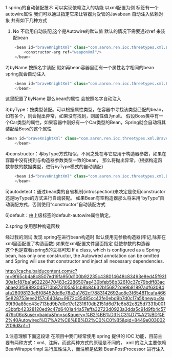 1.spring的自动装配技术 可以实现依赖注入的功能 以xml配置为例
<bean>标签有一个autowire属性 我们可以通过指定它来让容器为受管的Javabean 自动注入依赖对象
共有如下几种方式
1) No  不启用自动装配,这个是Autowire的默认值  默认的情况下需要通过ref 来装配bean
```java
	<bean id="braveKnightXml" class="com.aaron.ren.ioc.threetypes.xml.BraveKnightXml" autowire="no">
		<constructor-arg ref="weaponXml"/>
	</bean>
```
2)byName 按照名字装配 假如再bean容器里面有一个属性名字相同的bean  spring就会自动注入
```java
	<bean id="braveKnightXml" class="com.aaron.ren.ioc.threetypes.xml.BraveKnightXml" autowire="byName">
	</bean>  
```
这里配置了byName 那么bean的属性 会按照名字自动注入

3)byType：按类型装配。可以根据属性类型，在容器中寻找该类型匹配的bean，如有多个，则会抛出异常，如果没有找到，则属性值为null。
假设Boss类中有一个Car类型的属性，如果容器中刚好有一个Car类型的Bean，Spring就会自动将其装配给Boss的这个属性
```java
<bean id="braveKnightXml" class="com.aaron.ren.ioc.threetypes.xml.BraveKnightXml" autowire="byType">
	</bean>
```
4)constructor：与byType方式相似，不同之处在与它应用于构造器参数，如果在容器中没有找到与构造器参数类型一致的bean，
那么将抛出异常。(根据构造函数参数的数据类型，进行byType模式的自动装配)
```java
	<bean id="braveKnightXml" class="com.aaron.ren.ioc.threetypes.xml.BraveKnightXml" autowire="constructor">
	</bean>
```

5)autodetect：通过bean类的自省机制(introspection)来决定是使用constructor还是byType的方式进行自动装配。
如果Bean有空构造器那么将采用“byType”自动装配方式，否则使用“constructor”自动装配方式

6)default：由上级标签<beans>的default-autowire属性确定。


2.spring 使用那种构造函数

经过我的测试 发现 spring在进行bean构造时  默认使用无参数构造器(牢记,除非在xml里面配置了构造函数)
如果在xml配置文件里面指定 就使参数的构造器  
这个也是查看spring5的文档可知
 If a class, which is configured as a Spring bean, has only one constructor, the Autowired annotation can be 
 omitted and Spring will use that constructor and inject all necessary dependencies.
 
 http://cache.baiducontent.com/c?m=9f65cb4a8c8507ed19fa950d100b92235c438014648c83493e8ed45f93130a1c187ba1a62228470483c2286507ae430bfeb56b32610c37c79bdff83acabae23f59893045710b873105a51cb8b84632b156872de9b81897adf63084afa28098120e8f08452dd6e78a2a1762cf7883142692ac8e3f654811cafa4665e828753eee2157c640&p=9972c35d85cc43fe0ebd9b7d0c17a5&newp=9a39f90a85cc43e713bd9b7d0c17c1231610db2151d6d71e6b82c825d7331b001c3bbfb42328120ed9c47d6401a44a57effa32723d0923a3dda5c91d9fb4c57479c06c&user=baidu&fm=sc&query=%B2%BB%D3%C3%D7%A2%BD%E2%40Autowired%D7%A2%C8%EB%D2%C0%C0%B5&qid=8449e0030022f06d&p1=1

3.注意理解下面这段话
在项目中我们经常使用 spring 提供的 IOC 功能，目前主要有两种方式：xml、注解，而这两种方式的原理是不同的，
xml 的注入主要依赖 BeanWrapperImpl 进行属性注入，而注解是依赖 BeanPostProcessor 进行注入